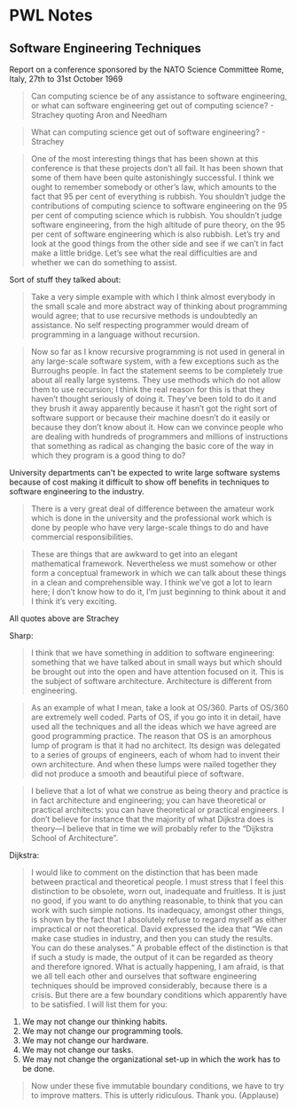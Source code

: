 # PWL Notes

## Software Engineering Techniques

Report on a conference sponsored by the NATO Science Committee Rome, Italy, 27th to 31st October 1969

> Can computing science be of any assistance to software engineering, or what can software engineering get out of computing science? - Strachey quoting Aron and Needham

> What can computing science get out of software engineering? - Strachey

> One of the most interesting things that has been shown at this conference is that these projects don’t all fail. It has been shown that some of them have been quite astonishingly successful. I think we ought to remember somebody or other’s law, which amounts to the fact that 95 per cent of everything is rubbish. You shouldn’t judge the contributions of computing science to software engineering on the 95 per cent of computing science which is rubbish. You shouldn’t judge software engineering, from the high altitude of pure theory, on the 95 per cent of software engineering which is also rubbish. Let’s try and look at the good things from the other side and see if we can’t in fact make a little bridge. Let’s see what the real difficulties are and whether we can do something to assist.

Sort of stuff they talked about: 

> Take a very simple example with which I think almost everybody in the small scale and more abstract way of thinking about programming would agree; that to use recursive methods is undoubtedly an assistance. No self respecting programmer would dream of programming in a language without recursion.

> Now so far as I know recursive programming is not used in general in any large-scale software system, with a few exceptions such as the Burroughs people. In fact the statement seems to be completely true about all really large systems. They use methods which do not allow them to use recursion; I think the real reason for this is that they haven’t thought seriously of doing it. They’ve been told to do it and they brush it away apparently because it hasn’t got the right sort of software support or because their machine doesn’t do it easily or because they don’t know about it. How can we convince people who are dealing with hundreds of programmers and millions of instructions that something as radical as changing the basic core of the way in which they program is a good thing to do?

University departments can't be expected to write large software systems because of cost making it difficult to show off benefits in techniques to software engineering to the industry.

> There is a very great deal of difference between the amateur work which is done in the university and the professional work which is done by people who have very large-scale things to do and have commercial responsibilities.

> These are things that are awkward to get into an elegant mathematical framework. Nevertheless we must somehow or other form a conceptual framework in which we can talk about these things in a clean and comprehensible way. I think we’ve got a lot to learn here; I don’t know how to do it, I’m just beginning to think about it and I think it’s very exciting.

All quotes above are Strachey

Sharp:

>  I think that we have something in addition to software engineering: something that we have talked about in small ways but which should be brought out into the open and have attention focused on it. This is the subject of software architecture. Architecture is different from engineering.

> As an example of what I mean, take a look at OS/360. Parts of OS/360 are extremely well coded. Parts of OS, if you go into it in detail, have used all the techniques and all the ideas which we have agreed are good programming practice. The reason that OS is an amorphous lump of program is that it had no architect. Its design was delegated to a series of groups of engineers, each of whom had to invent their own architecture. And when these lumps were nailed together they did not produce a smooth and beautiful piece of software.

> I believe that a lot of what we construe as being theory and practice is in fact architecture and engineering; you can have theoretical or practical architects: you can have theoretical or practical engineers. I don’t believe for instance that the majority of what Dijkstra does is theory—I believe that in time we will probably refer to the “Dijkstra School of Architecture”.


Dijkstra:
> I would like to comment on the distinction that has been made between practical and theoretical people. I must stress that I feel this distinction to be obsolete, worn out, inadequate and fruitless. It is just no good, if you want to do anything reasonable, to think that you can work with such simple notions. Its inadequacy, amongst other things, is shown by the fact that I absolutely refuse to regard myself as either impractical or not theoretical. David expressed the idea that “We can make case studies in industry, and then you can study the results. You can do these analyses.” A probable effect of the distinction is that if such a study is made, the output of it can be regarded as theory and therefore ignored. What is actually happening, I am afraid, is that we all tell each other and ourselves that software engineering techniques should be improved considerably, because there is a crisis. But there are a few boundary conditions which apparently have to be satisfied. I will list them for you: 

1. We may not change our thinking habits.
2. We may not change our programming tools.
3. We may not change our hardware.
4. We may not change our tasks.
5. We may not change the organizational set-up in which the work has to be done.

> Now under these five immutable boundary conditions, we have to try to improve matters. This is utterly ridiculous. Thank you. (Applause)


